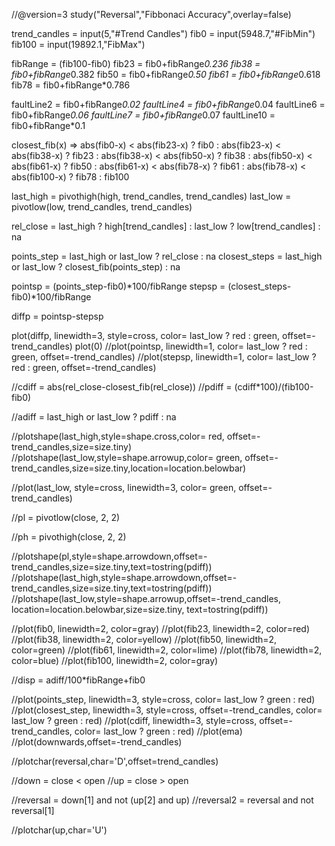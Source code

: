 //@version=3
study("Reversal","Fibbonaci Accuracy",overlay=false)


trend_candles = input(5,"#Trend Candles")
fib0 = input(5948.7,"#FibMin")
fib100 = input(19892.1,"FibMax")

fibRange = (fib100-fib0)
fib23 = fib0+fibRange*0.236
fib38 = fib0+fibRange*0.382
fib50 = fib0+fibRange*0.50
fib61 = fib0+fibRange*0.618
fib78 = fib0+fibRange*0.786

faultLine2 = fib0+fibRange*0.02
faultLine4 = fib0+fibRange*0.04
faultLine6 = fib0+fibRange*0.06
faultLine7 = fib0+fibRange*0.07
faultLine10 = fib0+fibRange*0.1


closest_fib(x) => 
    abs(fib0-x) < abs(fib23-x) ? fib0 : abs(fib23-x) < abs(fib38-x) ? fib23 : abs(fib38-x) < abs(fib50-x) ? fib38 : abs(fib50-x) < abs(fib61-x) ? fib50 : abs(fib61-x) < abs(fib78-x) ? fib61 : abs(fib78-x) < abs(fib100-x) ? fib78 : fib100


last_high = pivothigh(high, trend_candles, trend_candles)
last_low = pivotlow(low, trend_candles, trend_candles)

rel_close = last_high ? high[trend_candles] : last_low ? low[trend_candles] : na

points_step = last_high or last_low ? rel_close : na
closest_steps = last_high or last_low ? closest_fib(points_step) : na

pointsp = (points_step-fib0)*100/fibRange
stepsp  = (closest_steps-fib0)*100/fibRange

diffp = pointsp-stepsp

plot(diffp, linewidth=3, style=cross, color= last_low ? red : green, offset=-trend_candles)
plot(0)
//plot(pointsp, linewidth=1, color= last_low ? red : green, offset=-trend_candles)
//plot(stepsp, linewidth=1, color= last_low ? red : green, offset=-trend_candles)



//cdiff = abs(rel_close-closest_fib(rel_close))
//pdiff = (cdiff*100)/(fib100-fib0)

//adiff = last_high or last_low ? pdiff : na

//plotshape(last_high,style=shape.cross,color= red, offset=-trend_candles,size=size.tiny)
//plotshape(last_low,style=shape.arrowup,color= green, offset=-trend_candles,size=size.tiny,location=location.belowbar)


//plot(last_low, style=cross, linewidth=3, color= green, offset=-trend_candles)


//pl = pivotlow(close, 2, 2)

//ph = pivothigh(close, 2, 2)

//plotshape(pl,style=shape.arrowdown,offset=-trend_candles,size=size.tiny,text=tostring(pdiff))
//plotshape(last_high,style=shape.arrowdown,offset=-trend_candles,size=size.tiny,text=tostring(pdiff))
//plotshape(last_low,style=shape.arrowup,offset=-trend_candles, location=location.belowbar,size=size.tiny, text=tostring(pdiff))

//plot(fib0, linewidth=2, color=gray)
//plot(fib23, linewidth=2, color=red)
//plot(fib38, linewidth=2, color=yellow)
//plot(fib50, linewidth=2, color=green)
//plot(fib61, linewidth=2, color=lime)
//plot(fib78, linewidth=2, color=blue)
//plot(fib100, linewidth=2, color=gray)

//disp = adiff/100*fibRange+fib0

//plot(points_step, linewidth=3, style=cross, color= last_low ? green : red)
//plot(closest_step, linewidth=3, style=cross, offset=-trend_candles, color= last_low ? green : red)
//plot(cdiff, linewidth=3, style=cross, offset=-trend_candles, color= last_low ? green : red)
//plot(ema)
//plot(downwards,offset=-trend_candles)

//plotchar(reversal,char='D',offset=trend_candles)

//down = close < open 
//up = close > open 

//reversal = down[1] and not (up[2] and up)
//reversal2 = reversal and not reversal[1]

//plotchar(up,char='U')
    